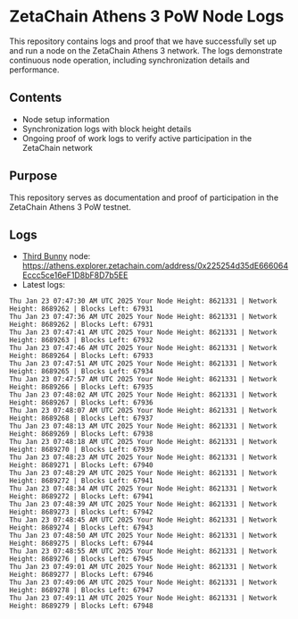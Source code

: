 # ZetaChain Athens 3 PoW Node Logs
This repository contains logs and proof that we have successfully set up and run a node on the ZetaChain Athens 3 network. The logs demonstrate continuous node operation, including synchronization details and performance.

## Contents
- Node setup information
- Synchronization logs with block height details
- Ongoing proof of work logs to verify active participation in the ZetaChain network

## Purpose
This repository serves as documentation and proof of participation in the ZetaChain Athens 3 PoW testnet.

## Logs

- [Third Bunny](https://thirdbunny.xyz/) node: https://athens.explorer.zetachain.com/address/0x225254d35dE666064Eccc5ce16eF1D8bF8D7b5EE
- Latest logs:
```
Thu Jan 23 07:47:30 AM UTC 2025 Your Node Height: 8621331 | Network Height: 8689262 | Blocks Left: 67931
Thu Jan 23 07:47:36 AM UTC 2025 Your Node Height: 8621331 | Network Height: 8689262 | Blocks Left: 67931
Thu Jan 23 07:47:41 AM UTC 2025 Your Node Height: 8621331 | Network Height: 8689263 | Blocks Left: 67932
Thu Jan 23 07:47:46 AM UTC 2025 Your Node Height: 8621331 | Network Height: 8689264 | Blocks Left: 67933
Thu Jan 23 07:47:51 AM UTC 2025 Your Node Height: 8621331 | Network Height: 8689265 | Blocks Left: 67934
Thu Jan 23 07:47:57 AM UTC 2025 Your Node Height: 8621331 | Network Height: 8689266 | Blocks Left: 67935
Thu Jan 23 07:48:02 AM UTC 2025 Your Node Height: 8621331 | Network Height: 8689267 | Blocks Left: 67936
Thu Jan 23 07:48:07 AM UTC 2025 Your Node Height: 8621331 | Network Height: 8689268 | Blocks Left: 67937
Thu Jan 23 07:48:13 AM UTC 2025 Your Node Height: 8621331 | Network Height: 8689269 | Blocks Left: 67938
Thu Jan 23 07:48:18 AM UTC 2025 Your Node Height: 8621331 | Network Height: 8689270 | Blocks Left: 67939
Thu Jan 23 07:48:23 AM UTC 2025 Your Node Height: 8621331 | Network Height: 8689271 | Blocks Left: 67940
Thu Jan 23 07:48:29 AM UTC 2025 Your Node Height: 8621331 | Network Height: 8689272 | Blocks Left: 67941
Thu Jan 23 07:48:34 AM UTC 2025 Your Node Height: 8621331 | Network Height: 8689272 | Blocks Left: 67941
Thu Jan 23 07:48:39 AM UTC 2025 Your Node Height: 8621331 | Network Height: 8689273 | Blocks Left: 67942
Thu Jan 23 07:48:45 AM UTC 2025 Your Node Height: 8621331 | Network Height: 8689274 | Blocks Left: 67943
Thu Jan 23 07:48:50 AM UTC 2025 Your Node Height: 8621331 | Network Height: 8689275 | Blocks Left: 67944
Thu Jan 23 07:48:55 AM UTC 2025 Your Node Height: 8621331 | Network Height: 8689276 | Blocks Left: 67945
Thu Jan 23 07:49:01 AM UTC 2025 Your Node Height: 8621331 | Network Height: 8689277 | Blocks Left: 67946
Thu Jan 23 07:49:06 AM UTC 2025 Your Node Height: 8621331 | Network Height: 8689278 | Blocks Left: 67947
Thu Jan 23 07:49:11 AM UTC 2025 Your Node Height: 8621331 | Network Height: 8689279 | Blocks Left: 67948
```
